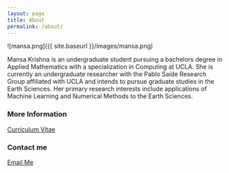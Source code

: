 ```yaml
---
layout: page
title: About
permalink: /about/
---
```

![mansa.png]({{ site.baseurl }}/images/mansa.png)

Mansa Krishna is an undergraduate student pursuing a bachelors degree in Applied Mathematics with a specialization in Computing at UCLA. She is currently an undergraduate researcher with the Pablo Saide Research Group affiliated with UCLA and intends to pursue graduate studies in the Earth Sciences. Her primary research interests include applications of Machine Learning and Numerical Methods to the Earth Sciences.

### More Information

[Curriculum Vitae](https://mansakrishna23.github.io/markdown-cv/)

### Contact me

[Email Me](mailto:mansakrishna23@gmail.com)

